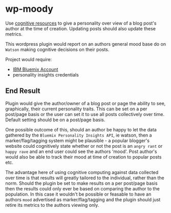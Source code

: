# wp-moody
Use [cognitive resources](https://console.eu-gb.bluemix.net) to give a personality over view of a blog post's author at the time of creation. Updating posts should also update these metrics.

This wordpress plugin would report on an authors general mood base do on `Watson` making cognitive decisions on their posts.

Project would require:
 - [IBM Bluemix Account](https://console.eu-gb.bluemix.net)
 - personality insights credentials

## End Result
Plugin would give the author/owner of a blog post or page the ability to see, graphically, their current personality traits. This can be set on a per post/page basis or the user can set it to use all posts collectively over time. Default setting should be on a post/page basis.

One possible outcome of this, should an author be happy to let the data gathered by the `Bluemix Personality Insights API`, ie watson, then a marker/flag/tagging system might be plausible - a popular blogger's website could cognitively state whether or not the post is an `angry rant` or `happy rave` and an end user could see the authors 'mood'. Post author's would also be able to track their mood at time of creation to popular posts etc.

The advantage here of using cognitive computing against data collected over time is that results will greatly tailored to the individual, rather than the norm. Should the plugin be set to make results on a per post/page basis then the results could only ever be based on comparing the author to the population. In this case it wouldn't be possible or feasable to have an authors `mood` advertised as marker/flag/tagging and the plugin should just retire its metrics to the authors viewing only.
